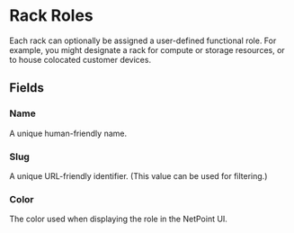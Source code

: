 # Rack Roles

Each rack can optionally be assigned a user-defined functional role. For example, you might designate a rack for compute or storage resources, or to house colocated customer devices.

## Fields

### Name

A unique human-friendly name.

### Slug

A unique URL-friendly identifier. (This value can be used for filtering.)

### Color

The color used when displaying the role in the NetPoint UI.

